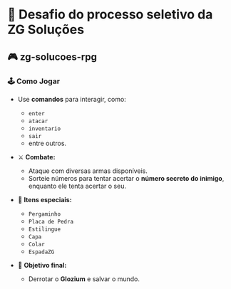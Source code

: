 # 🎯 Desafio do processo seletivo da ZG Soluções  

## 🎮 zg-solucoes-rpg  

### 🕹️ Como Jogar  

- Use **comandos** para interagir, como:  
  - `enter`  
  - `atacar`  
  - `inventario`  
  - `sair`  
  - entre outros.  

- ⚔️ **Combate:**  
  - Ataque com diversas armas disponíveis.  
  - Sorteie números para tentar acertar o **número secreto do inimigo**, enquanto ele tenta acertar o seu.  

- 🎒 **Itens especiais:**  
  - `Pergaminho`  
  - `Placa de Pedra`  
  - `Estilingue`  
  - `Capa`  
  - `Colar`  
  - `EspadaZG`   

- 🎯 **Objetivo final:**  
  - Derrotar o **Glozium** e salvar o mundo.  

